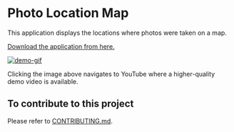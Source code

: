# Photo Location Map

This application displays the locations where photos were taken on a map.

[Download the application from here.](https://tomoyukiaota.github.io/photo-location-map/)

[![demo-gif]][demo-youtube]

[demo-gif]: ./docs/docs-resources/PhotoLocationMapDemo_ResizedForGitHub.gif
[demo-youtube]: https://youtu.be/n7hv_h1llKo "Clicking this image navigates to YouTube."

Clicking the image above navigates to YouTube where a higher-quality demo video is available.


## To contribute to this project

Please refer to [CONTRIBUTING.md](./docs/CONTRIBUTING.md).
